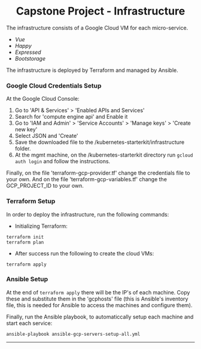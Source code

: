 <h1 align="center">
  <br>
  Capstone Project - Infrastructure
  <br>
</h1>

The infrastructure consists of a Google Cloud VM for each micro-service.
* *Vue*
* *Happy*
* *Expressed*
* *Bootstorage*

The infrastructure is deployed by Terraform and managed by Ansible.

### Google Cloud Credentials Setup ###
At the Google Cloud Console:
1. Go to 'API & Services' > 'Enabled APIs and Services'
2. Search for 'compute engine api' and Enable it
3. Go to 'IAM and Admin' > 'Service Accounts' > 'Manage keys' > 'Create new key'
4. Select JSON and 'Create'
5. Save the downloaded file to the /kubernetes-starterkit/infrastructure folder.
6. At the mgmt machine, on the /kubernetes-starterkit directory run ```gcloud auth login``` and follow the instructions.

Finally, on the file 'terraform-gcp-provider.tf' change the credentials file to your own. And on the file 'terraform-gcp-variables.tf' change the GCP_PROJECT_ID to your own.

### Terraform Setup ###

In order to deploy the infrastructure, run the following commands:
* Initializing Terraform:
```
terraform init
terraform plan
```
* After success run the following to create the cloud VMs:
```
terraform apply
```

### Ansible Setup ###

At the end of ```terraform apply``` there will be the IP's of each machine. Copy these and substitute them in the 'gcphosts' file (this is Ansible's inventory file, this is needed for Ansible to access the machines and configure them).

Finally, run the Ansible playbook, to automaticcally setup each machine and start each service:
```
ansible-playbook ansible-gcp-servers-setup-all.yml
```

------